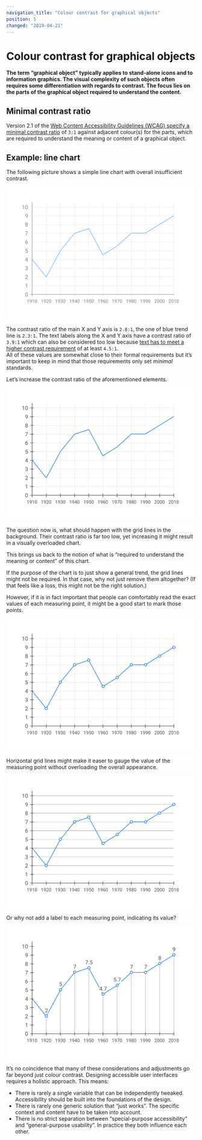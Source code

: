 ```yaml
---
navigation_title: "Colour contrast for graphical objects"
position: 5
changed: "2019-04-21"
---
```


# Colour contrast for graphical objects

**The term “graphical object” typically applies to stand-alone icons and to information graphics. The visual complexity of such objects often requires some differentiation with regards to contrast. The focus lies on the parts of the graphical object required to understand the content.**

## Minimal contrast ratio

Version 2.1 of the [Web Content Accessibility Guidelines (WCAG) specify a minimal contrast ratio](https://www.w3.org/TR/WCAG21/#non-text-contrast) of `3:1` against adjacent colour(s) for the parts, which are required to understand the meaning or content of a graphical object.

## Example: line chart

The following picture shows a simple line chart with overall insufficient contrast. 

![Line chart with one blue trend line and overall low contrast](_media/line-chart-1-low-contrast.png)

The contrast ratio of the main X and Y axis is `2.8:1`, the one of blue trend line is `2.3:1`. The text labels along the X and Y axis have a contrast ratio of `3.9:1` which can also be considered too low because [text has to meet a higher contrast requirement](/knowledge/colours-and-contrast/text-content) of at least `4.5:1`.  
All of these values are somewhat close to their formal requirements but it’s important to keep in mind that those requirements only set *minimal* standards. 

Let’s increase the contrast ratio of the aforementioned elements.

![The same line chart with increased contrast for the blue trend line and the x and y axis](_media/line-chart-2-partial-contrast.png)

The question now is, what should happen with the grid lines in the background. Their contrast ratio is far too low, yet increasing it might result in a visually overloaded chart.

This brings us back to the notion of what is “required to understand the meaning or content” of this chart. 

If the purpose of the chart is to just show a general trend, the grid lines might not be required. In that case, why not just remove them altogether? (If that feels like a loss, this might not be the right solution.)

However, if it is in fact important that people can comfortably read the exact values of each measuring point, it might be a good start to mark those points.

![The same line chart with added dots along the trend line to mark measuring points](_media/line-chart-3-partial-contrast-dots.png)

Horizontal grid lines might make it easer to gauge the value of the measuring point without overloading the overall appearance.

![The same line chart with horizontal grid lines, indicating the steps on the y axis](_media/line-chart-4-full-contrast-dots.png)

Or why not add a label to each measuring point, indicating its value?

![The same line chart with labelled measuring points, as well as vertical grid lines, indicating the steps on the x axis.](_media/line-chart-5-full-contrast-dots-labels.png)

It’s no coincidence that many of these considerations and adjustments go far beyond just colour contrast. Designing accessible user interfaces requires a holistic approach. This means:

- There is rarely a single variable that can be independently tweaked. Accessibility should be built into the foundations of the design.
- There is rarely one generic solution that “just works”. The specific context and content have to be taken into account.
- There is no strict separation between “special-purpose accessibility” and “general-purpose usability”. In practice they both influence each other.